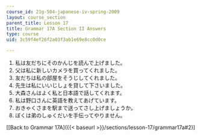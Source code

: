 ```yaml
---
course_id: 21g-504-japanese-iv-spring-2009
layout: course_section
parent_title: Lesson 17
title: Grammar 17A Section II Answers
type: course
uid: 3c59f4ef26f2a03f3ab1e69e8cc0d0ce

---
```


1.  私は友だちにそのかんじを読んで上げました。
2.  父は私に新しいカメラを買ってくれました。
3.  友だちは私の部屋をそうじしてくれました。
4.  先生は私にいいじしょを貸して下さいました。
5.  大森さんはよく私と日本語で話してくれます。
6.  私は野口さんに英語を教えてあげています。
7.  おきゃくさまを駅まで送ってさし上げましょうか。
8.  ぼくは弟のしゅくだいを手伝ってやりません。

\[[Back to Grammar 17A]({{< baseurl >}}/sections/lesson-17/grammar17a#2)\]